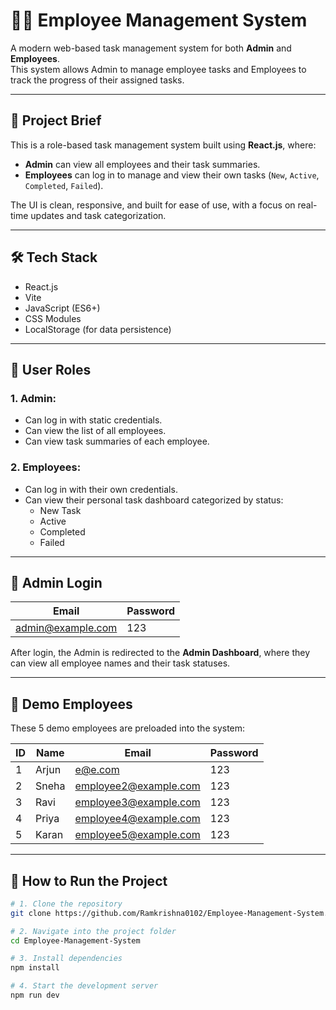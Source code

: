 # 🧑‍💼 Employee Management System

A modern web-based task management system for both **Admin** and **Employees**.  
This system allows Admin to manage employee tasks and Employees to track the progress of their assigned tasks.

---

## 📌 Project Brief

This is a role-based task management system built using **React.js**, where:
- **Admin** can view all employees and their task summaries.
- **Employees** can log in to manage and view their own tasks (`New`, `Active`, `Completed`, `Failed`).

The UI is clean, responsive, and built for ease of use, with a focus on real-time updates and task categorization.

---

## 🛠️ Tech Stack

- React.js
- Vite
- JavaScript (ES6+)
- CSS Modules
- LocalStorage (for data persistence)

---

## 👥 User Roles

### 1. Admin:
- Can log in with static credentials.
- Can view the list of all employees.
- Can view task summaries of each employee.

### 2. Employees:
- Can log in with their own credentials.
- Can view their personal task dashboard categorized by status:
  - New Task
  - Active
  - Completed
  - Failed

---

## 🔐 Admin Login

| **Email**           | **Password** |
|---------------------|--------------|
| admin@example.com   | 123          |

After login, the Admin is redirected to the **Admin Dashboard**, where they can view all employee names and their task statuses.

---

## 👤 Demo Employees

These 5 demo employees are preloaded into the system:

| ID | Name   | Email                  | Password |
|----|--------|------------------------|----------|
| 1  | Arjun  | e@e.com                | 123      |
| 2  | Sneha  | employee2@example.com  | 123      |
| 3  | Ravi   | employee3@example.com  | 123      |
| 4  | Priya  | employee4@example.com  | 123      |
| 5  | Karan  | employee5@example.com  | 123      |

---

## 🚀 How to Run the Project

```bash
# 1. Clone the repository
git clone https://github.com/Ramkrishna0102/Employee-Management-System.git

# 2. Navigate into the project folder
cd Employee-Management-System

# 3. Install dependencies
npm install

# 4. Start the development server
npm run dev
